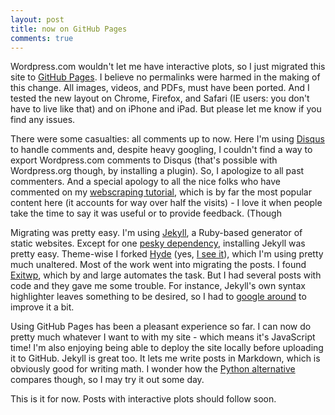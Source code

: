 ```yaml
---
layout: post
title: now on GitHub Pages
comments: true
---
```


Wordpress.com wouldn't let me have interactive plots, so I just migrated this site to [GitHub Pages](https://pages.github.com/). I believe no permalinks were harmed in the making of this change. All images, videos, and PDFs, must have been ported. And I tested the new layout on Chrome, Firefox, and Safari (IE users: you don't have to live like that) and on iPhone and iPad. But please let me know if you find any issues.

There were some casualties: all comments up to now. Here I'm using [Disqus](https://disqus.com/) to handle comments and, despite heavy googling, I couldn't find a way to export Wordpress.com comments to Disqus (that's possible with Wordpress.org though, by installing a plugin). So, I apologize to all past commenters. And a special apology to all the nice folks who have commented on my [webscraping tutorial](thiagomarzagao.com/2013/11/12/webscraping-with-selenium-part-1/), which is by far the most popular content here (it accounts for way over half the visits) - I love it when people take the time to say it was useful or to provide feedback. (Though

Migrating was pretty easy. I'm using [Jekyll](http://jekyllrb.com/), a Ruby-based generator of static websites. Except for one [pesky dependency](https://github.com/sparklemotion/nokogiri/issues/1235#issuecomment-71693441), installing Jekyll was pretty easy. Theme-wise I forked [Hyde](https://github.com/poole/hyde) (yes, [I see it](http://www.amazon.com/gp/product/0486266885/ref=s9_simh_gw_p14_d0_i2?pf_rd_m=ATVPDKIKX0DER&pf_rd_s=desktop-1&pf_rd_r=1ZSZWY1T4VKT3H5NAV1Z&pf_rd_t=36701&pf_rd_p=1970559082&pf_rd_i=desktop)), which I'm using pretty much unaltered. Most of the work went into migrating the posts. I found [Exitwp](https://github.com/thomasf/exitwp), which by and large automates the task. But I had several posts with code and they gave me some trouble. For instance, Jekyll's own syntax highlighter leaves something to be desired, so I had to [google around](http://demisx.github.io/jekyll/2014/01/13/improve-code-highlighting-in-jekyll.html) to improve it a bit.

Using GitHub Pages has been a pleasant experience so far. I can now do pretty much whatever I want to with my site - which means it's JavaScript time!  I'm also enjoying being able to deploy the site locally before uploading it to GitHub. Jekyll is great too. It lets me write posts in Markdown, which is obviously good for writing math. I wonder how the [Python alternative](http://docs.getpelican.com/en/3.5.0/) compares though, so I may try it out some day.

This is it for now. Posts with interactive plots should follow soon.